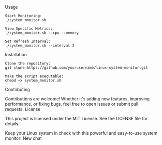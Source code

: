 

Usage

    Start Monitoring:
    ./system_monitor.sh

    View Specific Metrics:
    ./system_monitor.sh --cpu --memory

    Set Refresh Interval:
    ./system_monitor.sh --interval 2

Installation

    Clone the repository:
    git clone https://github.com/yourusername/linux-system-monitor.git

    Make the script executable:
    chmod +x system_monitor.sh

Contributing

Contributions are welcome! Whether it's adding new features, improving performance, or fixing bugs, feel free to open issues or submit pull requests.
License

This project is licensed under the MIT License. See the LICENSE file for details.

Keep your Linux system in check with this powerful and easy-to-use system monitor! 
New chat
